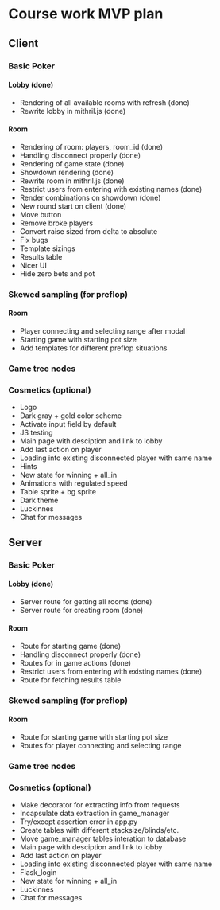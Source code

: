 # Course work MVP plan

## Client

### Basic Poker
#### Lobby (done)
- Rendering of all available rooms with refresh (done)
- Rewrite lobby in mithril.js (done)
#### Room
- Rendering of room: players, room_id (done)
- Handling disconnect properly (done)
- Rendering of game state (done)
- Showdown rendering (done)
- Rewrite room in mithril.js (done)
- Restrict users from entering with existing names (done)
- Render combinations on showdown (done)
- New round start on client (done)
- Move button
- Remove broke players
- Convert raise sized from delta to absolute
- Fix bugs
- Template sizings
- Results table
- Nicer UI
- Hide zero bets and pot

### Skewed sampling (for preflop)
#### Room
- Player connecting and selecting range after modal
- Starting game with starting pot size
- Add templates for different preflop situations

### Game tree nodes

### Cosmetics (optional)
- Logo
- Dark gray + gold color scheme
- Activate input field by default
- JS testing
- Main page with desciption and link to lobby
- Add last action on player
- Loading into existing disconnected player with same name
- Hints
- New state for winning + all_in
- Animations with regulated speed
- Table sprite + bg sprite
- Dark theme
- Luckinnes
- Chat for messages


## Server

### Basic Poker
#### Lobby (done)
- Server route for getting all rooms (done)
- Server route for creating room (done)
#### Room
- Route for starting game (done)
- Handling disconnect properly (done)
- Routes for in game actions (done)
- Restrict users from entering with existing names (done)
- Route for fetching results table

### Skewed sampling (for preflop)
#### Room
- Route for starting game with starting pot size
- Routes for player connecting and selecting range

### Game tree nodes

### Cosmetics (optional)
- Make decorator for extracting info from requests
- Incapsulate data extraction in game_manager 
- Try/except assertion error in app.py
- Create tables with different stacksize/blinds/etc.
- Move game_manager tables interation to database
- Main page with desciption and link to lobby
- Add last action on player
- Loading into existing disconnected player with same name
- Flask_login
- New state for winning + all_in
- Luckinnes
- Chat for messages
